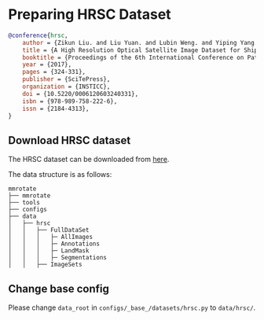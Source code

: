 # Preparing HRSC Dataset

<!-- [DATASET] -->

```bibtex
@conference{hrsc,
    author = {Zikun Liu. and Liu Yuan. and Lubin Weng. and Yiping Yang.},
    title = {A High Resolution Optical Satellite Image Dataset for Ship Recognition and Some New Baselines},
    booktitle = {Proceedings of the 6th International Conference on Pattern Recognition Applications and Methods - ICPRAM,},
    year = {2017},
    pages = {324-331},
    publisher = {SciTePress},
    organization = {INSTICC},
    doi = {10.5220/0006120603240331},
    isbn = {978-989-758-222-6},
    issn = {2184-4313},
}
```

## Download HRSC dataset

The HRSC dataset can be downloaded from [here](https://aistudio.baidu.com/aistudio/datasetdetail/54106).

The data structure is as follows:

```none
mmrotate
├── mmrotate
├── tools
├── configs
├── data
│   ├── hrsc
│   │   ├── FullDataSet
│   │   │   ├─ AllImages
│   │   │   ├─ Annotations
│   │   │   ├─ LandMask
│   │   │   ├─ Segmentations
│   │   ├── ImageSets
```

## Change base config

Please change `data_root` in `configs/_base_/datasets/hrsc.py` to `data/hrsc/`.
